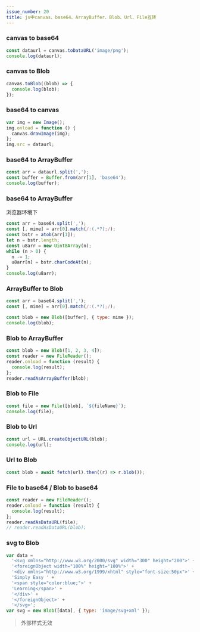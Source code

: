 ```yaml
---
issue_number: 20
title: js中canvas、base64、ArrayBuffer、Blob、Url、File互转
---
```


### canvas to base64

```javascript
const dataurl = canvas.toDataURL('image/png');
console.log(dataurl);
```

### canvas to Blob

```javascript
canvas.toBlob((blob) => {
  console.log(blob);
});
```

### base64 to canvas

```javascript
var img = new Image();
img.onload = function () {
  canvas.drawImage(img);
};
img.src = dataurl;
```

### base64 to ArrayBuffer

```javascript
const arr = dataurl.split(',');
const buffer = Buffer.from(arr[1], 'base64');
console.log(buffer);
```

### base64 to ArrayBuffer

浏览器环境下

```javascript
const arr = base64.split(',');
const [, mime] = arr[0].match(/:(.*?);/);
const bstr = atob(arr[1]);
let n = bstr.length;
const u8arr = new Uint8Array(n);
while (n > 0) {
  n -= 1;
  u8arr[n] = bstr.charCodeAt(n);
}
console.log(u8arr);
```

### ArrayBuffer to Blob

```javascript
const arr = base64.split(',');
const [, mime] = arr[0].match(/:(.*?);/);

const blob = new Blob([buffer], { type: mime });
console.log(blob);
```

### Blob to ArrayBuffer

```javascript
const blob = new Blob([1, 2, 3, 4]);
const reader = new FileReader();
reader.onload = function (result) {
  console.log(result);
};
reader.readAsArrayBuffer(blob);
```

### Blob to File

```javascript
const file = new File([blob], `${fileName}`);
console.log(file);
```

### Blob to Url

```javascript
const url = URL.createObjectURL(blob);
console.log(url);
```

### Url to Blob

```javascript
const blob = await fetch(url).then((r) => r.blob());
```

### File to base64 / Blob to base64

```javascript
const reader = new FileReader();
reader.onload = function (result) {
  console.log(result);
};
reader.readAsDataURL(file);
// reader.readAsDataURL(blob);
```

### svg to Blob

```javascript
var data =
  '<svg xmlns="http://www.w3.org/2000/svg" width="300" height="200">' +
  '<foreignObject width="100%" height="100%">' +
  '<div xmlns="http://www.w3.org/1999/xhtml" style="font-size:50px">' +
  'Simply Easy ' +
  '<span style="color:blue;">' +
  'Learning</span>' +
  '</div>' +
  '</foreignObject>' +
  '</svg>';
var svg = new Blob([data], { type: 'image/svg+xml' });
```

> 外部样式无效
